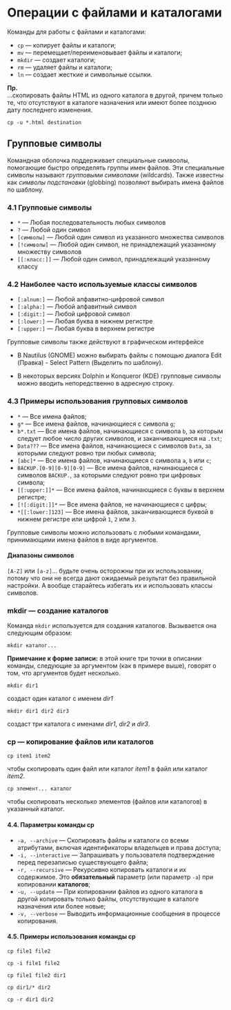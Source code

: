 # Операции с файлами и каталогами

Команды для работы с файлами и каталогами:

- `cp` — копирует файлы и каталоги;
- `mv` — перемещает/переименовывает файлы и каталоги;
- `mkdir` — создает каталоги;
- `rm` — удаляет файлы и каталоги;
- `ln` — создает жесткие и символьные ссылки.

**Пр.**  
…скопировать файлы HTML из одного каталога в другой, причем только те, что отсутствуют в каталоге назначения или имеют  более позднюю дату последнего изменения.

```
cp -u *.html destination
```


## Групповые символы

Командная оболочка поддерживает специальные симвоолы, помогающие быстро определять группы имен файлов. Эти специальные символы называют _групповыми символами_ (wildcards). Также известны как _символы подстановки_ (globbing) позволяют выбирать имена файлов по шаблону.


### 4.1 Групповые символы

- `*` — Любая последовательность любых символов
- `?` — Любой один символ
- `[символы]` — Любой один символ из указанного множества символов
- `[!символы]` — Любой один символ, не принадлежащий указанному множеству символов
- `[[:класс:]]` — Любой один символ, принадлежащий указанному классу


### 4.2 Наиболее часто используемые классы символов

- `[:alnum:]` — Любой алфавитно-цифровой символ
- `[:alpha:]` — Любой алфавитный символ
- `[:digit:]` — Любой цифровой символ
- `[:lower:]` — Любая буква в нижнем регистре
- `[:upper:]` — Любая буква в верхнем регистре


Групповые символы также действуют в графическом интерфейсе

- В Nautilus (GNOME) можно выбирать файлы с помощью диалога Edit (Правка) - Select Pattern (Выделить по шаблону).

- В некоторых версиях Dolphin и Konqueror (KDE) групповые символы можно вводить непоредственно в адресную строку.


### 4.3 Примеры использования групповых символов

- `*` — Все имена файлов;
- `g*` — Все имена файлов, начинающиеся с символа `g`;
- `b*.txt` — Все имена файлов, начинающиеся с символа `b`, за которым следует любое число других символов, и заканчивающиеся на `.txt`;
- `Data???` — Все имена файлов, начинающиеся с символов `Data`, за которыми следуют ровно три любых символа;
- `[abc]*` — Все имена файлов, начинающиеся с символа `a`, `b` или `c`;
- `BACKUP.[0-9][0-9][0-9]` — Все имена файлов, начинающиеся с символов `BACKUP.`, за которыми следуют ровно три цифровых символа;
- `[[:upper:]]*` — Все имена файлов, начинающиеся с буквы в верхнем регистре;
- `[![:digit:]]*` — Все имена файлов, не начинающиеся с цифры;
- `*[[:lower:]123]` — Все имена файлов, заканчивающиеся буквой в нижнем регистре или цифрой `1`, `2` или `3`.


Групповые символы можно использовать с любыми командами, принимающими имена файлов в виде аргументов.


#### Диапазоны символов

`[A-Z]` или `[a-z]`... будьте очень осторожны при их использовании, потому что они не всегда дают ожидаемый результат без правильной настройки. А вообще старайтесь избегать их и использовать классы символов.


### mkdir — создание каталогов

Команда `mkdir` используется для создания каталогов. Вызывается она следующим образом:

    mkdir каталог...

**Примечание к форме записи:** в этой книге три точки в описании команды, следующие за аргументом (как в примере выше), говорят о том, что аргументов будет несколько.

    mkdir dir1

создаст один каталог с именем _dir1_

    mkdir dir1 dir2 dir3

создаст три каталога с именами _dir1_, _dir2_ и _dir3_.


### cp — копирование файлов или каталогов

    cp item1 item2

чтобы скопировать один файл или каталог _item1_ в файл или каталог _item2_.

    cp элемент... каталог

чтобы скопировать несколько элементов (файлов или каталогов) в указанный каталог.


#### 4.4. Параметры команды cp

- `-a, --archive` — Скопировать файлы и каталоги со всеми атрибутами, включая идентификаторы владельцев и права доступа;
- `-i, --interactive` — Запрашивать у пользователя подтверждение перед перезаписью существующего файла;
- `-r, --recursive` — Рекурсивно копировать каталоги и их содержимое. Это **обязательный** параметр (или параметр `-a`) при копировании **каталогов**;
- `-u, --update` — При копировании файлов из одного каталога в другой копировать только файлы, отсутствующие в каталоге назначения или более новые;
- `-v, --verbose` — Выводить информационные сообщения в процессе копирования.


#### 4.5. Примеры использования команды cp

`cp file1 file2`

`cp -i file1 file2`

`cp file1 file2 dir1`

`cp dir1/* dir2`

`cp -r dir1 dir2`
